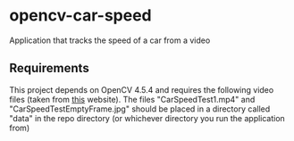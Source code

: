# opencv-car-speed
Application that tracks the speed of a car from a video

## Requirements

This project depends on OpenCV 4.5.4 and requires the following video files
(taken from [this](https://www.scss.tcd.ie/publications/book-supplements/A-Practical-Introduction-to-Computer-Vision-with-OpenCV/Code/) website). The files "CarSpeedTest1.mp4" and "CarSpeedTestEmptyFrame.jpg" should
be placed in a directory called "data" in the repo directory (or whichever
directory you run the application from)